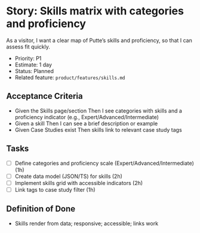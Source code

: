 # Story: Skills matrix with categories and proficiency

As a visitor, I want a clear map of Putte’s skills and proficiency, so that I can assess fit quickly.

- Priority: P1
- Estimate: 1 day
- Status: Planned
- Related feature: `product/features/skills.md`

## Acceptance Criteria

- Given the Skills page/section Then I see categories with skills and a proficiency indicator (e.g., Expert/Advanced/Intermediate)
- Given a skill Then I can see a brief description or example
- Given Case Studies exist Then skills link to relevant case study tags

## Tasks

- [ ] Define categories and proficiency scale (Expert/Advanced/Intermediate) (1h)
- [ ] Create data model (JSON/TS) for skills (2h)
- [ ] Implement skills grid with accessible indicators (2h)
- [ ] Link tags to case study filter (1h)

## Definition of Done

- Skills render from data; responsive; accessible; links work
